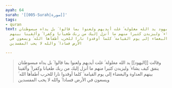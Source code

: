 ```yaml
---
ayah: 64
surah: '[[005-Surah|سورة]]'
tags:
- quran
text: وقالت اليهود يد الله مغلولة ۚ غلت أيديهم ولعنوا بما قالوا ۘ بل يداه مبسوطتان
  ينفق كيف يشاء ۚ وليزيدن كثيرا منهم ما أنزل إليك من ربك طغيانا وكفرا ۚ وألقينا بينهم
  العداوة والبغضاء إلى يوم القيامة ۚ كلما أوقدوا نارا للحرب أطفأها الله ۚ ويسعون في
  الأرض فسادا ۚ والله لا يحب المفسدين

---
```

> وقالت [[اليهود]] يد الله مغلولة ۚ غلت أيديهم ولعنوا بما قالوا ۘ بل يداه مبسوطتان ينفق كيف يشاء ۚ وليزيدن كثيرا منهم ما أنزل إليك من ربك طغيانا وكفرا ۚ وألقينا بينهم العداوة والبغضاء إلى يوم القيامة ۚ كلما أوقدوا نارا للحرب أطفأها الله ۚ ويسعون في الأرض فسادا ۚ والله لا يحب المفسدين
